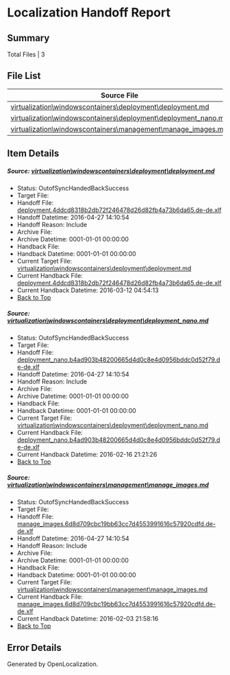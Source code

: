 # <a name='report-top'></a> Localization Handoff Report

## Summary
 Total Files | 3

## File List
 Source File | Status | Details 
 ----------- | ------ | ------- 
 [virtualization\windowscontainers\deployment\deployment.md](https://github.com/Microsoft/Virtualization-Documentation-Private/blob/1158af41c854b3148b4e1434b0e6edb92cfa15d9/virtualization/windowscontainers/deployment/deployment.md) | OutofSyncHandedBackSuccess | [Details](#a6c05fa81b78555ef8d5040e9d93b797c2669361221)
 [virtualization\windowscontainers\deployment\deployment_nano.md](https://github.com/Microsoft/Virtualization-Documentation-Private/blob/1158af41c854b3148b4e1434b0e6edb92cfa15d9/virtualization/windowscontainers/deployment/deployment_nano.md) | OutofSyncHandedBackSuccess | [Details](#b80f7e76fdb126467f69ecb93f51b5ebff685180223)
 [virtualization\windowscontainers\management\manage_images.md](https://github.com/Microsoft/Virtualization-Documentation-Private/blob/1158af41c854b3148b4e1434b0e6edb92cfa15d9/virtualization/windowscontainers/management/manage_images.md) | OutofSyncHandedBackSuccess | [Details](#e8ec76fbce4e0b8ff6c3374a1045ad820bdb24fd251)

## Item Details
##### <a name='a6c05fa81b78555ef8d5040e9d93b797c2669361221'></a> Source: [virtualization\windowscontainers\deployment\deployment.md](https://github.com/Microsoft/Virtualization-Documentation-Private/blob/1158af41c854b3148b4e1434b0e6edb92cfa15d9/virtualization/windowscontainers/deployment/deployment.md)
* Status: OutofSyncHandedBackSuccess
* Target File: 
* Handoff File: [deployment.4ddcd8318b2db72f246478d26d82fb4a73b6da65.de-de.xlf](https://github.com/Microsoft/Virtualization-Documentation-Private.handoff/blob/48796a639177599dc4c30f37be35a0e12d0df63d/ol-handoff/Microsoft/Virtualization-Documentation-Private.de-de/live/deployment.4ddcd8318b2db72f246478d26d82fb4a73b6da65.de-de.xlf)
* Handoff Datetime: 2016-04-27 14:10:54
* Handoff Reason: Include
* Archive File: 
* Archive Datetime: 0001-01-01 00:00:00
* Handback File: 
* Handback Datetime: 0001-01-01 00:00:00
* Current Target File: [virtualization\windowscontainers\deployment\deployment.md](https://github.com/Microsoft/Virtualization-Documentation-Private.de-de/blob/0285b360d89812b214e04479aadbddaa5e2c1bc6/virtualization/windowscontainers/deployment/deployment.md)
* Current Handback File: [deployment.4ddcd8318b2db72f246478d26d82fb4a73b6da65.de-de.xlf](https://github.com/Microsoft/Virtualization-Documentation-Private.handback/blob/b8c920a5a45517bb9554785b91b50fb2a9c75f3e/ol-handback/Microsoft/Virtualization-Documentation-Private.de-de/live/deployment.4ddcd8318b2db72f246478d26d82fb4a73b6da65.de-de.xlf)
* Current Handback Datetime: 2016-03-12 04:54:13
* [Back to Top](#report-top)

##### <a name='b80f7e76fdb126467f69ecb93f51b5ebff685180223'></a> Source: [virtualization\windowscontainers\deployment\deployment_nano.md](https://github.com/Microsoft/Virtualization-Documentation-Private/blob/1158af41c854b3148b4e1434b0e6edb92cfa15d9/virtualization/windowscontainers/deployment/deployment_nano.md)
* Status: OutofSyncHandedBackSuccess
* Target File: 
* Handoff File: [deployment_nano.b4ad903b48200665d4d0c8e4d0956bddc0d52f79.de-de.xlf](https://github.com/Microsoft/Virtualization-Documentation-Private.handoff/blob/48796a639177599dc4c30f37be35a0e12d0df63d/ol-handoff/Microsoft/Virtualization-Documentation-Private.de-de/live/deployment_nano.b4ad903b48200665d4d0c8e4d0956bddc0d52f79.de-de.xlf)
* Handoff Datetime: 2016-04-27 14:10:54
* Handoff Reason: Include
* Archive File: 
* Archive Datetime: 0001-01-01 00:00:00
* Handback File: 
* Handback Datetime: 0001-01-01 00:00:00
* Current Target File: [virtualization\windowscontainers\deployment\deployment_nano.md](https://github.com/Microsoft/Virtualization-Documentation-Private.de-de/blob/27dd4d8334d449770785ebb17c93ea71aeeb05f4/virtualization/windowscontainers/deployment/deployment_nano.md)
* Current Handback File: [deployment_nano.b4ad903b48200665d4d0c8e4d0956bddc0d52f79.de-de.xlf](https://github.com/Microsoft/Virtualization-Documentation-Private.handback/blob/b201b2821ff6ce8cb8058ba391628ee7fec522e9/ol-handback/Microsoft/Virtualization-Documentation-Private.de-de/live/deployment_nano.b4ad903b48200665d4d0c8e4d0956bddc0d52f79.de-de.xlf)
* Current Handback Datetime: 2016-02-16 21:21:26
* [Back to Top](#report-top)

##### <a name='e8ec76fbce4e0b8ff6c3374a1045ad820bdb24fd251'></a> Source: [virtualization\windowscontainers\management\manage_images.md](https://github.com/Microsoft/Virtualization-Documentation-Private/blob/1158af41c854b3148b4e1434b0e6edb92cfa15d9/virtualization/windowscontainers/management/manage_images.md)
* Status: OutofSyncHandedBackSuccess
* Target File: 
* Handoff File: [manage_images.6d8d709cbc19bb63cc7d4553991616c57920cdfd.de-de.xlf](https://github.com/Microsoft/Virtualization-Documentation-Private.handoff/blob/48796a639177599dc4c30f37be35a0e12d0df63d/ol-handoff/Microsoft/Virtualization-Documentation-Private.de-de/live/manage_images.6d8d709cbc19bb63cc7d4553991616c57920cdfd.de-de.xlf)
* Handoff Datetime: 2016-04-27 14:10:54
* Handoff Reason: Include
* Archive File: 
* Archive Datetime: 0001-01-01 00:00:00
* Handback File: 
* Handback Datetime: 0001-01-01 00:00:00
* Current Target File: [virtualization\windowscontainers\management\manage_images.md](https://github.com/Microsoft/Virtualization-Documentation-Private.de-de/blob/c6d330706a7fbe95e138297695517765c1ef4eed/virtualization/windowscontainers/management/manage_images.md)
* Current Handback File: [manage_images.6d8d709cbc19bb63cc7d4553991616c57920cdfd.de-de.xlf](https://github.com/Microsoft/Virtualization-Documentation-Private.handback/blob/c5880947cfdac66d03b9aad135418aefae0b4b9d/ol-handback/Microsoft/Virtualization-Documentation-Private.de-de/live/manage_images.6d8d709cbc19bb63cc7d4553991616c57920cdfd.de-de.xlf)
* Current Handback Datetime: 2016-02-03 21:58:16
* [Back to Top](#report-top)


## Error Details

Generated by OpenLocalization.
